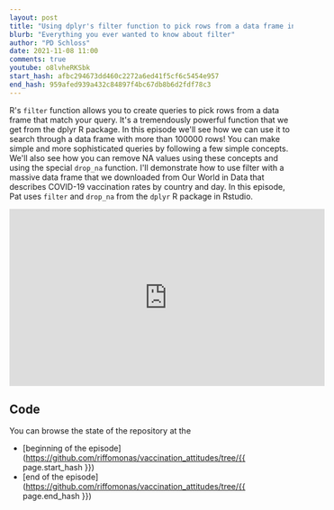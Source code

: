 ```yaml
---
layout: post
title: "Using dplyr's filter function to pick rows from a data frame in R (CC161)"
blurb: "Everything you ever wanted to know about filter"
author: "PD Schloss"
date: 2021-11-08 11:00
comments: true
youtube: o8lvheRKSbk
start_hash: afbc294673dd460c2272a6ed41f5cf6c5454e957
end_hash: 959afed939a432c84897f4bc67db8b6d2fdf78c3
---
```


R's `filter` function allows you to create queries to pick rows from a data frame that match your query. It's a tremendously powerful function that we get from the dplyr R package. In this episode we'll see how we can use it to search through a data frame with more than 100000 rows! You can make simple and more sophisticated queries by following a few simple concepts. We'll also see how you can remove NA values using these concepts and using the special `drop_na` function. I'll demonstrate how to use filter with a massive data frame that we downloaded from Our World in Data that describes COVID-19 vaccination rates by country and day. In this episode, Pat uses `filter` and `drop_na` from the `dplyr` R package in Rstudio.


<iframe style="margin: 0 auto;display:block;" width="560" height="315" src="https://www.youtube.com/embed/{{ page.youtube }}" frameborder="0" allow="accelerometer; autoplay; encrypted-media; gyroscope; picture-in-picture" allowfullscreen></iframe>


## Code

You can browse the state of the repository at the
* [beginning of the episode](https://github.com/riffomonas/vaccination_attitudes/tree/{{ page.start_hash }})
* [end of the episode](https://github.com/riffomonas/vaccination_attitudes/tree/{{ page.end_hash }})
